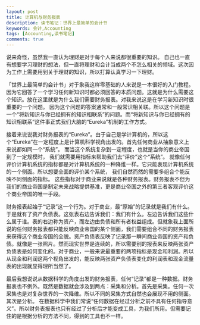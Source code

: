 ```yaml
---
layout: post
title: 计算机与财务报表
description: 读书笔记：世界上最简单的会计书
keywords: 会计,Accounting
tags: [Accounting,读书笔记]
comments: true
---
```


说来奇怪，虽然我一直认为理财是对于每个人来说都很重要的知识。 自己也一直有想要学习理财的想法，但一直将理财和会计当成两个不怎么相关的领域。这次因为工作上需要用到关于理财的知识，所以打算认真学习一下理财。

「世界上最简单的会计书」对于象我这样零基础的人来说是一本很好的入门教程。 因为它回答了一个学习任何新知识时都必须回答的本质问题。这就是为什么需要这个知识。放在这里就是为什么我们需要财务报表。对我来说这是在学习新知识时很重要的一个问题。 因为这个问题的答案通常和一般常识相关联。所以这个问题是一个“将新知识与你已经拥有的知识相联系”的问题。而“将新知识与你已经拥有的知识相联系”这件事正式我们大脑的“Eureka”机制的工作方式。

接着来说说我对财务报表的“Eureka”。由于自己是学计算机的，所以这个“Eureka”在一定程度上是计算机科学视角出发的。首先任何商业从抽象意义上来说都如同一个“系统”。 而当这个系统复杂到一定程度，也就是当你的商业帝国到了一定规模时， 我们就需要用指标来帮助我们去“评价”这个“系统”。 就像任何评价计算机系统的指标都是对计算机系统的一种降维一样。它只能表现计算机系统的一个侧面。所以想要全面的评价某个系统， 我们自然而然的需要多组合个能反映不同侧面的指标。 这些指标对于商业来说就是各种财务报表。财务报表不但为我们的商业帝国是制定未来战略提供基准，更是商业帝国之外的第三者客观评价这个商业帝国的唯一手段。

财务报表起始于“记录”这一个行为。对于商业，最“原始”的记录就是我们有什么。于是就有了资产负债表。这张表右边告诉我们：我们有什么。左边告诉我们这些什么属于谁。表的右边称为资产，而左边由负债和所有者权益组成。但就象我上面所说的任何财务报表都只能反映商业帝国的某个侧面，我们需要组合不同的财务报表来获得这个商业帝国的全貌。资产负债表反映了记录那一瞬间商业帝国的资产和负债。就像是一张照片。然而现实世界是连续的，所以需要别的报表来反映两张资产负债表是如何变化的。对于商业，一般来说最重要的两项指标是现金和利润。所以从现金和利润这两个视角出发的，能反映两张资产负债表变化的利润表和现金流量表的出现就显得理所当然了。

最后我想说说从数据科学的角度出发的财务报表，任何“记录”都是一种数据。财务报表也不例外。既然是数据就会涉及到两点：采集和分析。首先是采集。任何一次采集也是对复杂世界的一次降维。所以不同的采集方式自然也会展现不用的侧面。其次是分析。 在数据科学中我们常说“任何数据在经过分析之前不具有任何指导意义”。所以财务表报表也只有经过了分析后才能变成工具，为我们所用。但需要记住的是根据分析的方法不同，得到的工具也不一样。
